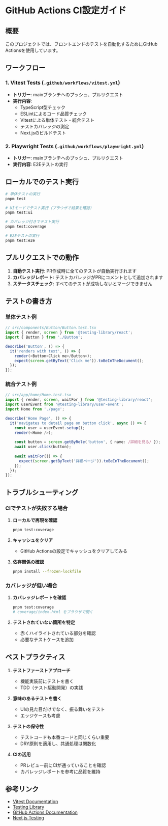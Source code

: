 # GitHub Actions CI設定ガイド

## 概要

このプロジェクトでは、フロントエンドのテストを自動化するためにGitHub Actionsを使用しています。

## ワークフロー

### 1. Vitest Tests (`.github/workflows/vitest.yml`)
- **トリガー**: mainブランチへのプッシュ、プルリクエスト
- **実行内容**:
  - TypeScript型チェック
  - ESLintによるコード品質チェック
  - Vitestによる単体テスト・統合テスト
  - テストカバレッジの測定
  - Next.jsのビルドテスト

### 2. Playwright Tests (`.github/workflows/playwright.yml`)
- **トリガー**: mainブランチへのプッシュ、プルリクエスト
- **実行内容**: E2Eテストの実行

## ローカルでのテスト実行

```bash
# 単体テストの実行
pnpm test

# UIモードでテスト実行（ブラウザで結果を確認）
pnpm test:ui

# カバレッジ付きでテスト実行
pnpm test:coverage

# E2Eテストの実行
pnpm test:e2e
```

## プルリクエストでの動作

1. **自動テスト実行**: PR作成時に全てのテストが自動実行されます
2. **カバレッジレポート**: テストカバレッジがPRにコメントとして追加されます
3. **ステータスチェック**: すべてのテストが成功しないとマージできません

## テストの書き方

### 単体テスト例
```typescript
// src/components/Button/Button.test.tsx
import { render, screen } from '@testing-library/react';
import { Button } from './Button';

describe('Button', () => {
  it('renders with text', () => {
    render(<Button>Click me</Button>);
    expect(screen.getByText('Click me')).toBeInTheDocument();
  });
});
```

### 統合テスト例
```typescript
// src/app/home/Home.test.tsx
import { render, screen, waitFor } from '@testing-library/react';
import userEvent from '@testing-library/user-event';
import Home from './page';

describe('Home Page', () => {
  it('navigates to detail page on button click', async () => {
    const user = userEvent.setup();
    render(<Home />);
    
    const button = screen.getByRole('button', { name: /詳細を見る/ });
    await user.click(button);
    
    await waitFor(() => {
      expect(screen.getByText('詳細ページ')).toBeInTheDocument();
    });
  });
});
```

## トラブルシューティング

### CIでテストが失敗する場合

1. **ローカルで再現を確認**
   ```bash
   pnpm test:coverage
   ```

2. **キャッシュをクリア**
   - GitHub Actionsの設定でキャッシュをクリアしてみる

3. **依存関係の確認**
   ```bash
   pnpm install --frozen-lockfile
   ```

### カバレッジが低い場合

1. **カバレッジレポートを確認**
   ```bash
   pnpm test:coverage
   # coverage/index.html をブラウザで開く
   ```

2. **テストされていない箇所を特定**
   - 赤くハイライトされている部分を確認
   - 必要なテストケースを追加

## ベストプラクティス

1. **テストファーストアプローチ**
   - 機能実装前にテストを書く
   - TDD（テスト駆動開発）の実践

2. **意味のあるテストを書く**
   - UIの見た目だけでなく、振る舞いをテスト
   - エッジケースも考慮

3. **テストの保守性**
   - テストコードも本番コードと同じくらい重要
   - DRY原則を適用し、共通処理は関数化

4. **CIの活用**
   - PRレビュー前にCIが通っていることを確認
   - カバレッジレポートを参考に品質を維持

## 参考リンク

- [Vitest Documentation](https://vitest.dev/)
- [Testing Library](https://testing-library.com/)
- [GitHub Actions Documentation](https://docs.github.com/en/actions)
- [Next.js Testing](https://nextjs.org/docs/app/building-your-application/testing)